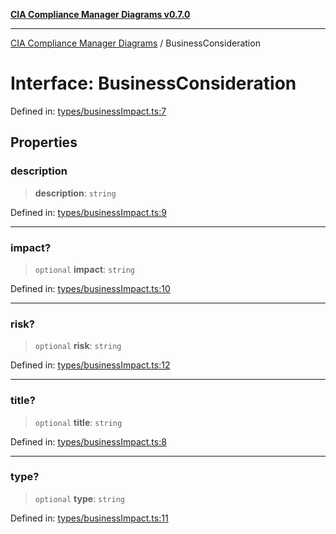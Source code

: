 [**CIA Compliance Manager Diagrams v0.7.0**](../README.md)

***

[CIA Compliance Manager Diagrams](../globals.md) / BusinessConsideration

# Interface: BusinessConsideration

Defined in: [types/businessImpact.ts:7](https://github.com/Hack23/cia-compliance-manager/blob/a904e43458f81faf7066f9da9fc149cc9f6e236d/src/types/businessImpact.ts#L7)

## Properties

### description

> **description**: `string`

Defined in: [types/businessImpact.ts:9](https://github.com/Hack23/cia-compliance-manager/blob/a904e43458f81faf7066f9da9fc149cc9f6e236d/src/types/businessImpact.ts#L9)

***

### impact?

> `optional` **impact**: `string`

Defined in: [types/businessImpact.ts:10](https://github.com/Hack23/cia-compliance-manager/blob/a904e43458f81faf7066f9da9fc149cc9f6e236d/src/types/businessImpact.ts#L10)

***

### risk?

> `optional` **risk**: `string`

Defined in: [types/businessImpact.ts:12](https://github.com/Hack23/cia-compliance-manager/blob/a904e43458f81faf7066f9da9fc149cc9f6e236d/src/types/businessImpact.ts#L12)

***

### title?

> `optional` **title**: `string`

Defined in: [types/businessImpact.ts:8](https://github.com/Hack23/cia-compliance-manager/blob/a904e43458f81faf7066f9da9fc149cc9f6e236d/src/types/businessImpact.ts#L8)

***

### type?

> `optional` **type**: `string`

Defined in: [types/businessImpact.ts:11](https://github.com/Hack23/cia-compliance-manager/blob/a904e43458f81faf7066f9da9fc149cc9f6e236d/src/types/businessImpact.ts#L11)

